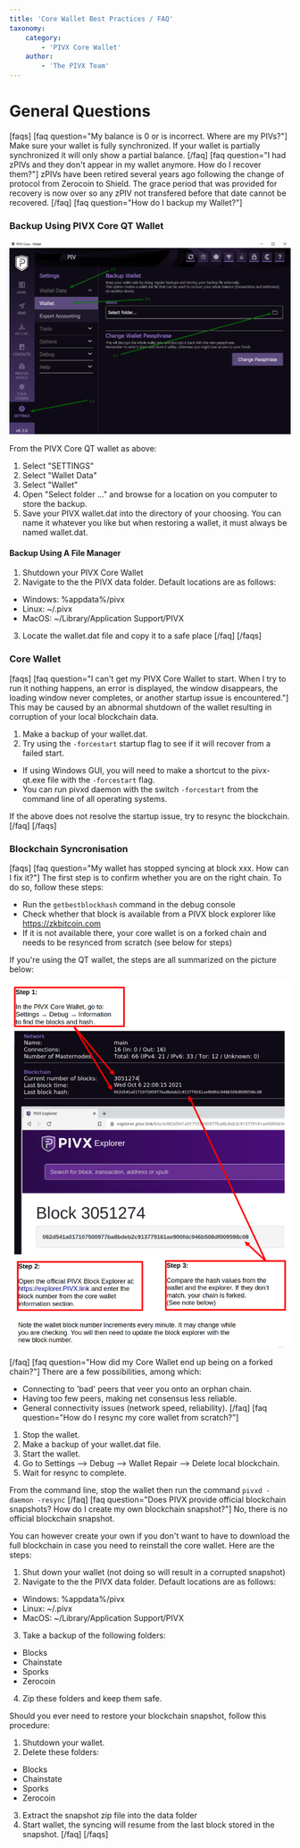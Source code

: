 ```yaml
---
title: 'Core Wallet Best Practices / FAQ'
taxonomy:
    category:
        - 'PIVX Core Wallet'
    author:
        - 'The PIVX Team'
---
```


# General Questions
[faqs]
[faq question="My balance is 0 or is incorrect.  Where are my PIVs?"]
Make sure your wallet is fully synchronized. If your wallet is partially synchronized it will only show a partial balance.
[/faq]
[faq question="I had zPIVs and they don't appear in my wallet anymore. How do I recover them?"]
zPIVs have been retired several years ago following the change of protocol from Zerocoin to Shield. The grace period that was provided for recovery is now over so any zPIV not transfered before that date cannot be recovered.
[/faq]
[faq question="How do I backup my Wallet?"]
### Backup Using PIVX Core QT Wallet  

![1.backup_wallet.png](1.backup_wallet.png?classes=center,img-fluid,py-5&cropResize=900,900&quality=75)

From the PIVX Core QT wallet as above:
1. Select "SETTINGS"
2. Select "Wallet Data"
3. Select "Wallet"
4. Open "Select folder ..." and browse for a location on you computer to store the backup.
5. Save your PIVX wallet.dat into the directory of your choosing.  You can name it whatever you like but when restoring a wallet, it must always be named wallet.dat.

#### Backup Using A File Manager
1. Shutdown your PIVX Core Wallet
2. Navigate to the the PIVX data folder. Default locations are as follows:
  * Windows: %appdata%/pivx 
  * Linux: ~/.pivx 
  * MacOS: ~/Library/Application Support/PIVX
3. Locate the wallet.dat file and copy it to a safe place
[/faq]
[/faqs]

### Core Wallet
[faqs]
[faq question="I can't get my PIVX Core Wallet to start. When I try to run it nothing happens, an error is displayed, the window disappears, the loading window never completes, or another startup issue is encountered."]
This may be caused by an abnormal shutdown of the wallet resulting in corruption of your local blockchain data.  

1. Make a backup of your wallet.dat.
2. Try using the `-forcestart` startup flag to see if it will recover from a failed start.
  * If using Windows GUI, you will need to make a shortcut to the pivx-qt.exe file with the `-forcestart` flag.
  * You can run pivxd daemon with the switch `-forcestart` from the command line of all operating systems. 

If the above does not resolve the startup issue, try to resync the blockchain.
[/faq]
[/faqs]

### Blockchain Syncronisation
[faqs]
[faq question="My wallet has stopped syncing at block xxx. How can I fix it?"]
The first step is to confirm whether you are on the right chain. To do so, follow these steps:  
* Run the `getbestblockhash` command in the debug console
* Check whether that block is available from a PIVX block explorer like https://zkbitcoin.com 
* If it is not available there, your core wallet is on a forked chain and needs to be resynced from scratch (see below for steps)

If you're using the QT wallet, the steps are all summarized on the picture below:  

![2.fork_check.png](2.fork_check.png?classes=center,img-fluid,py-5&cropResize=900,900&quality=75)

[/faq]
[faq question="How did my Core Wallet end up being on a forked chain?"]
There are a few possibilities, among which:  

* Connecting to 'bad' peers that veer you onto an orphan chain.
* Having too few peers, making net consensus less reliable.
* General connectivity issues (network speed, reliability).
[/faq]
[faq question="How do I resync my core wallet from scratch?"]
1. Stop the wallet.
2. Make a backup of your wallet.dat file.
3. Start the wallet.
4. Go to Settings --> Debug --> Wallet Repair --> Delete local blockchain.
5. Wait for resync to complete.

From the command line, stop the wallet then run the command `pivxd -daemon -resync`
[/faq]
[faq question="Does PIVX provide official blockchain snapshots? How do I create my own blockchain snapshot?"]
No, there is no official blockchain snapshot.

You 
can however create your own if you don't want to have to download the full blockchain in case you need to reinstall the core wallet. Here are the steps:  

1. Shut down your wallet (not doing so will result in a corrupted snapshot)
2. Navigate to the the PIVX data folder. Default locations are as follows:
  * Windows: %appdata%/pivx 
  * Linux: ~/.pivx 
  * MacOS: ~/Library/Application Support/PIVX
3. Take a backup of the following folders:
  * Blocks
  * Chainstate
  * Sporks
  * Zerocoin
4. Zip these folders and keep them safe.

Should you ever need to restore your blockchain snapshot, follow this procedure:  
1. Shutdown your wallet.
2. Delete these folders:
  * Blocks
  * Chainstate
  * Sporks
  * Zerocoin
3. Extract the snapshot zip file into the data folder
4. Start wallet, the syncing will resume from the last block stored in the snapshot.
[/faq]
[/faqs]

